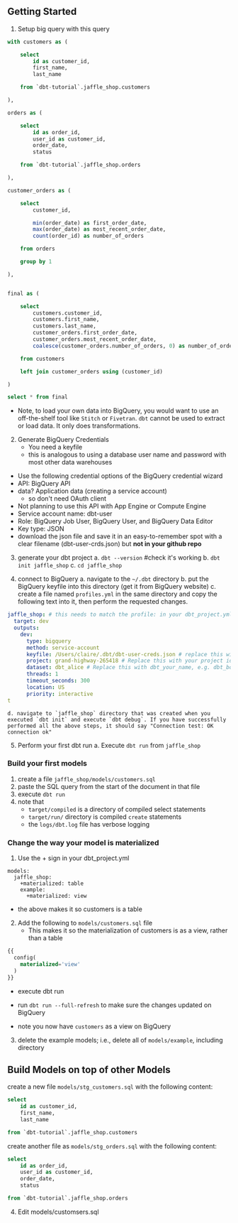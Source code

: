 ## Getting Started

1. Setup big query with this query

```sql
with customers as (

    select
        id as customer_id,
        first_name,
        last_name

    from `dbt-tutorial`.jaffle_shop.customers

),

orders as (

    select
        id as order_id,
        user_id as customer_id,
        order_date,
        status

    from `dbt-tutorial`.jaffle_shop.orders

),

customer_orders as (

    select
        customer_id,

        min(order_date) as first_order_date,
        max(order_date) as most_recent_order_date,
        count(order_id) as number_of_orders

    from orders

    group by 1

),


final as (

    select
        customers.customer_id,
        customers.first_name,
        customers.last_name,
        customer_orders.first_order_date,
        customer_orders.most_recent_order_date,
        coalesce(customer_orders.number_of_orders, 0) as number_of_orders

    from customers

    left join customer_orders using (customer_id)

)

select * from final

```

- Note, to load your own data into BigQuery, you would want to use an off-the-shelf tool like `Stitch` or `Fivetran`. `dbt` cannot be used to extract or load data. It only does transformations.


2. Generate BigQuery Credentials
    - You need a keyfile
    - this is analogous to using a database user name and password with most other data warehouses

- Use the following credential options of the BigQuery credential wizard
- API: BigQuery API
- data? Application data (creating a service account)
    - so don't need OAuth client
- Not planning to use this API with App Engine or Compute Engine
- Service account name: dbt-user
- Role: BigQuery Job User, BigQuery User, and BigQuery Data Editor
- Key type: JSON
- download the json file and save it in an easy-to-remember spot with a clear filename (dbt-user-crds.json) but **not in your github repo**

3. generate your dbt project
    a. `dbt --version` #check it's working
    b. `dbt init jaffle_shop`
    c. `cd jaffle_shop`

4. connect to BigQuery
    a. navigate to the `~/.dbt` directory
    b. put the BigQuery keyfile into this directory (get it from BigQuery website)
    c. create a file named `profiles.yml` in the same directory and copy the following text into it, then perform the requested changes.

```yml
jaffle_shop: # this needs to match the profile: in your dbt_project.yml file
  target: dev
  outputs:
    dev:
      type: bigquery
      method: service-account
      keyfile: /Users/claire/.dbt/dbt-user-creds.json # replace this with the *full path* to your keyfile. Note, you cannot abbreviate the full path with ~/.dbt/dbt-user-creds.json. It will fail!
      project: grand-highway-265418 # Replace this with your project id. from bigquery. Should be in quotes? it isn't here.
      dataset: dbt_alice # Replace this with dbt_your_name, e.g. dbt_bob
      threads: 1
      timeout_seconds: 300
      location: US
      priority: interactive
t
```
    d. navigate to `jaffle_shop` directory that was created when you executed `dbt init` and execute `dbt debug`. If you have successfully performed all the above steps, it should say "Connection test: OK connection ok"

5. Perform your first dbt run
    a. Execute `dbt run` from `jaffle_shop`


### Build your first models

1. create a file `jaffle_shop/models/customers.sql`
2. paste the SQL query from the start of the document in that file
3. execute `dbt run`
4. note that 
    - `target/compiled` is a directory of compiled select statements
    - `target/run/` directory is compiled `create` statements
    - the `logs/dbt.log` file has verbose logging

### Change the way your model is materialized

1. Use the + sign in your dbt_project.yml

```
models:
  jaffle_shop:
    +materialized: table
    example:
      +materialized: view
```
- the above makes it so customers is a table

2. Add the following to `models/customers.sql` file
    - This makes it so the materialization of customers is as a view, rather than a table
```sql
{{
  config(
    materialized='view'
  )
}}

```
- execute dbt run

- run `dbt run --full-refresh` to make sure the changes updated on BigQuery
- note you now have `customers` as a view on BigQuery

3. delete the example models; i.e., delete all of `models/example`, including directory

## Build Models on top of other Models

create a new file `models/stg_customers.sql` with the following content:

```sql
select
    id as customer_id,
    first_name,
    last_name

from `dbt-tutorial`.jaffle_shop.customers

```

create another file as `models/stg_orders.sql` with the following content:

```sql
select
    id as order_id,
    user_id as customer_id,
    order_date,
    status

from `dbt-tutorial`.jaffle_shop.orders
```

4. Edit models/customsers.sql